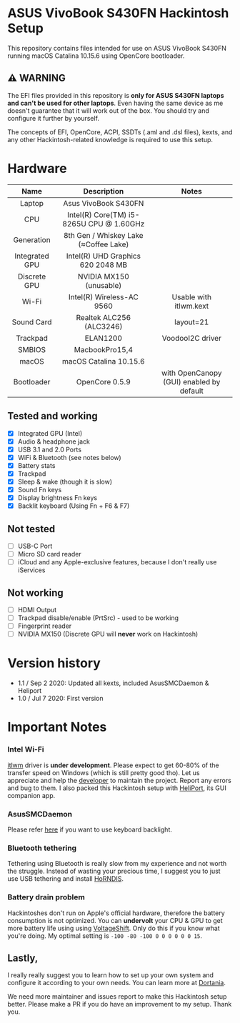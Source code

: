 # ASUS VivoBook S430FN Hackintosh Setup

This repository contains files intended for use on ASUS VivoBook S430FN running macOS Catalina 10.15.6 using OpenCore bootloader.

## ⚠️️️ WARNING

The EFI files provided in this repository is **only for ASUS S430FN laptops and can't be used for other laptops**. Even having the same device as me doesn't guarantee that it will work out of the box. You should try and configure it further by yourself.

The concepts of EFI, OpenCore, ACPI, SSDTs (.aml and .dsl files), kexts, and any other Hackintosh-related knowledge is required to use this setup.

# Hardware

|Name|Description|Notes
:-:|:-:|:-:
|Laptop|Asus VivoBook S430FN
|CPU|Intel(R) Core(TM) i5-8265U CPU @ 1.60GHz
|Generation|8th Gen / Whiskey Lake (≈Coffee Lake)
|Integrated GPU|Intel(R) UHD Graphics 620 2048 MB
|Discrete GPU|NVIDIA MX150 (unusable)
|Wi-Fi|Intel(R) Wireless-AC 9560|Usable with itlwm.kext
|Sound Card|Realtek ALC256 (ALC3246)|layout=21
|Trackpad|ELAN1200|VoodooI2C driver
|SMBIOS|MacbookPro15,4
|macOS|macOS Catalina 10.15.6
|Bootloader|OpenCore 0.5.9|with OpenCanopy (GUI) enabled by default

## Tested and working
- [x] Integrated GPU (Intel)
- [x] Audio & headphone jack
- [x] USB 3.1 and 2.0 Ports
- [x] WiFi & Bluetooth (see notes below)
- [x] Battery stats
- [x] Trackpad
- [x] Sleep & wake (though it is slow)
- [x] Sound Fn keys
- [x] Display brightness Fn keys
- [x] Backlit keyboard (Using Fn + F6 & F7)

## Not tested
- [ ] USB-C Port
- [ ] Micro SD card reader
- [ ] iCloud and any Apple-exclusive features, because I don't really use iServices

## Not working
- [ ] HDMI Output
- [ ] Trackpad disable/enable (PrtSrc) - used to be working
- [ ] Fingerprint reader
- [ ] NVIDIA MX150 (Discrete GPU will **never** work on Hackintosh)

# Version history

- 1.1 / Sep 2 2020: Updated all kexts, included AsusSMCDaemon & Heliport
- 1.0 / Jul 7 2020: First version

# Important Notes

### **Intel Wi-Fi**
[itlwm](https://github.com/OpenIntelWireless/itlwm) driver is **under development**. Please expect to get 60-80% of the transfer speed on Windows (which is still pretty good tho). Let us appreciate and help the [developer](https://github.com/OpenIntelWireless/) to maintain the project. Report any errors and bug to them. I also packed this Hackintosh setup with [HeliPort](https://github.com/OpenIntelWireless/HeliPort), its GUI companion app.
### **AsusSMCDaemon**
Please refer [here](https://github.com/hieplpvip/AsusSMC/wiki/Installation-Instruction) if you want to use keyboard backlight.
### **Bluetooth tethering**
Tethering using Bluetooth is really slow from my experience and not worth the struggle. Instead of wasting your precious time, I suggest you to just use USB tethering and install [HoRNDIS](https://joshuawise.com/horndis).
### **Battery drain problem**
Hackintoshes don't run on Apple's official hardware, therefore the battery consumption is not optimized. You can **undervolt** your CPU & GPU to get more battery life using using [VoltageShift](https://github.com/sicreative/VoltageShift). Only do this if you know what you're doing. My optimal setting is `-100 -80 -100 0 0 0 0 0 0 15`.

## Lastly,
I really really suggest you to learn how to set up your own system and configure it according to your own needs. You can learn more at [Dortania](https://dortania.github.io/getting-started/).

We need more maintainer and issues report to make this Hackintosh setup better. Please make a PR if you do have an improvement to my setup. Thank you.